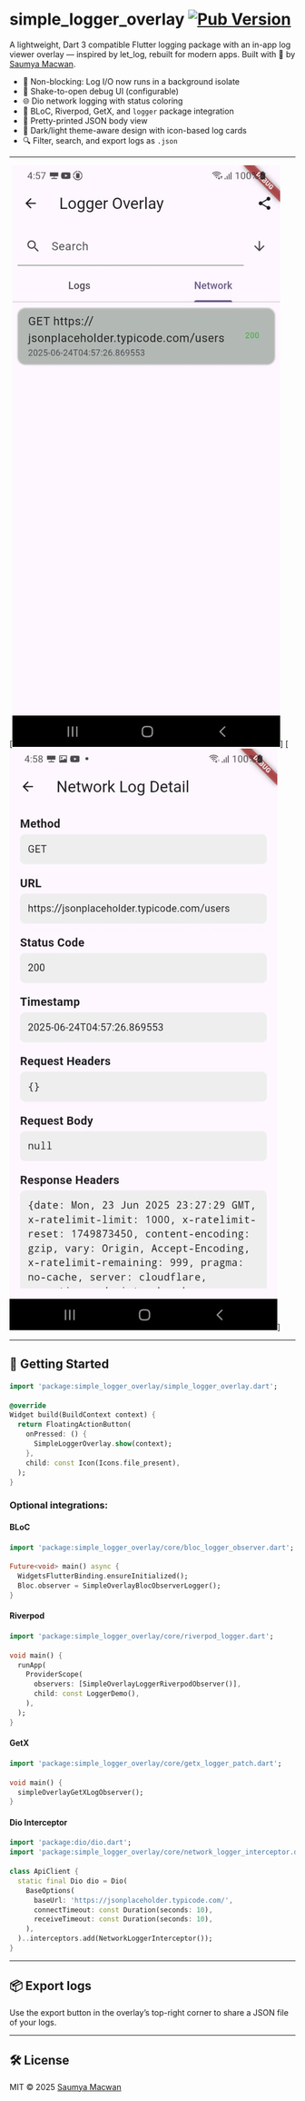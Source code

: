# simple_logger_overlay [![Pub Version](https://img.shields.io/pub/v/simple_logger_overlay)](https://pub.dev/packages/simple_logger_overlay)

A lightweight, Dart 3 compatible Flutter logging package with an in-app log viewer overlay — inspired by let_log, rebuilt for modern apps. Built with 💙 by [Saumya Macwan](https://github.com/sam829).

- 🧠 Non-blocking: Log I/O now runs in a background isolate
- 🚀 Shake-to-open debug UI (configurable)
- 🌐 Dio network logging with status coloring
- 💬 BLoC, Riverpod, GetX, and `logger` package integration
- 🧾 Pretty-printed JSON body view
- 🎨 Dark/light theme-aware design with icon-based log cards
- 🔍 Filter, search, and export logs as `.json`

---

[![network_list](https://github.com/sam829/simple_logger_overlay/blob/develop/screenshot/network_list.jpeg?raw=true)]
[![network_page](https://github.com/sam829/simple_logger_overlay/blob/develop/screenshot/network_detail.jpeg?raw=true)]

---

## 🚀 Getting Started

```dart
import 'package:simple_logger_overlay/simple_logger_overlay.dart';

@override
Widget build(BuildContext context) {
  return FloatingActionButton(
    onPressed: () {
      SimpleLoggerOverlay.show(context);
    },
    child: const Icon(Icons.file_present),
  );
}
````

### Optional integrations:

#### BLoC

```dart
import 'package:simple_logger_overlay/core/bloc_logger_observer.dart';

Future<void> main() async {
  WidgetsFlutterBinding.ensureInitialized();
  Bloc.observer = SimpleOverlayBlocObserverLogger();
}
```

#### Riverpod

```dart
import 'package:simple_logger_overlay/core/riverpod_logger.dart';

void main() {
  runApp(
    ProviderScope(
      observers: [SimpleOverlayLoggerRiverpodObserver()],
      child: const LoggerDemo(),
    ),
  );
}
```

#### GetX

```dart
import 'package:simple_logger_overlay/core/getx_logger_patch.dart';

void main() {
  simpleOverlayGetXLogObserver();
}
```

#### Dio Interceptor

```dart
import 'package:dio/dio.dart';
import 'package:simple_logger_overlay/core/network_logger_interceptor.dart';

class ApiClient {
  static final Dio dio = Dio(
    BaseOptions(
      baseUrl: 'https://jsonplaceholder.typicode.com/',
      connectTimeout: const Duration(seconds: 10),
      receiveTimeout: const Duration(seconds: 10),
    ),
  )..interceptors.add(NetworkLoggerInterceptor());
}

```

---

## 📦 Export logs

Use the export button in the overlay’s top-right corner to share a JSON file of your logs.

---

## 🛠️ License

MIT © 2025 [Saumya Macwan](https://github.com/sam829)
